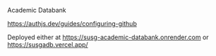 Academic Databank

https://authjs.dev/guides/configuring-github

Deployed either at
https://susg-academic-databank.onrender.com or https://susgadb.vercel.app/

